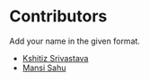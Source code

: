# Contributors

Add your name in the given format.

* [Kshitiz Srivastava](https://contrihub21.herokuapp.com/profile/user/pirateksh/)
* [Mansi Sahu](https://contrihub21.herokuapp.com/profile/user/mansi0703/)
